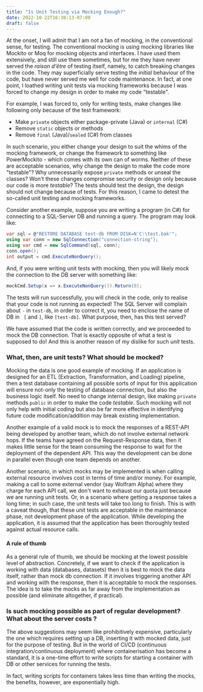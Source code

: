 ```yaml
---
title: "Is Unit Testing via Mocking Enough?"
date: 2022-10-22T16:38:13-07:00
draft: false
---
```


At the onset, I will admit that I am not a fan of mocking, in the conventional sense, for testing. The conventional 
mocking is using mocking libraries like Mockito or Moq for mocking objects and interfaces. I have used them 
extensively, and still use them sometimes, but for me they have never served the _raison d'être_ of testing itself, 
namely, to catch breaking changes in the code. They may superficially serve testing the _initial_ behaviour of the 
code, but have never served me well for code maintenance. In fact, at one point, I loathed writing unit tests via 
mocking frameworks because I was forced to change my design in order to make my code "testable".

For example, I was forced to, only for writing tests, make changes like following only because of the test framework:
* Make `private` objects either package-private (Java) or `internal` (C#)
* Remove `static` objects or methods
* Remove `final` (Java)/`sealed` (C#) from classes

In such scenario, you either change your design to suit the whims of the mocking framework, or change the framework 
to something like PowerMockito - which comes with its own can of worms. Neither of these are acceptable scenarios, 
why change the design to make the code more "testable"? Why unnecessarily expose `private` methods or unseal the 
classes? Won't these changes compromise security or design only because our code is more _testable_? The tests 
should test the design, the design should not change because of tests. For this reason, I came to detest the 
so-called unit testing and mocking frameworks.

Consider another example, suppose you are writing a program (in C#) for connecting to a SQL-Server DB and running a 
query. The program may look like:

```csharp
var sql = @"RESTORE DATABASE test-db FROM DISK=N'C:\test.bak'";
using var conn = new SqlConnection("connection-string");
using var cmd = new SqlCommand(sql, conn);
conn.open();
int output = cmd.ExecuteNonQuery();
```

And, if you were writing unit tests with mocking, then you will likely mock the connection to the DB server with 
something like:

```csharp
mockCmd.Setup(x => x.ExecuteNonQuery()).Return(0);
```

The tests will run successfully, you will check in the code, only to realise that your code is not running as expected!
The SQL Server will complain about `-` in `test-db`, in order to correct it, you need to enclose the name of DB in `
[` and `]`, like `[test-db]`. What purpose, then, has this test served?

We have assumed that the code is written correctly, and we proceeded to mock the DB connection. That is exactly 
opposite of what a test is supposed to do! And this is another reason of my dislike for such _unit_ tests. 


### What, then, are unit tests? What should be mocked?
Mocking the data is one good example of mocking. If an application is designed for an ETL (Extraction, 
Transformation, and Loading) pipeline, then a test database containing all possible sorts of input for this 
application will ensure not-only the testing of database connection, but also the business logic itself. No need to 
change internal design, like making `private` methods `public` in order to make the code _testable_. Such mocking 
will not only help with initial coding but also be far more effective in identifying future code modification/addition 
may break existing implementation.

Another example of a valid mock is to mock the responses of a REST-API being developed by another team, which do not 
involve external network hops. If the teams have agreed on the Request-Response data, then it makes little sense for 
the team consuming the response to wait for the deployment of the dependent API. This way the development can be 
done in parallel even though one team depends on another. 

Another scenario, in which mocks may be implemented is when calling external resource involves cost in terms of time 
and/or money. For example, making a call to some external vendor (say Wolfram Alpha)  where they charge for each API 
call, we don't want to exhaust our quota just because we are running unit tests. Or, in a scenario where getting a 
response takes a long time; in such case, the unit tests will take too long to finish. This is with a caveat though, 
that these unit tests are acceptable in the maintenance phase, not development phase of the application. While 
developing the application, it is assumed that the application has been thoroughly tested against actual resource 
calls. 

#### A rule of thumb
As a general rule of thumb, we should be mocking at the lowest possible level of abstraction. Concretely, if we want 
to check if the application is working with data (databases, datasets) then it is best to mock the data itself, 
rather than mock db connection. If it involves triggering another API and working with the response, then it is 
acceptable to mock the responses. The idea is to take the mocks as far away from the implementation as possible (and 
eliminate altogether, if practical). 

### Is such mocking possible as part of regular development? What about the server costs ?
The above suggestions may seem like prohibitively expensive, particularly the one which requires setting up a DB, 
inserting it with mocked data, just for the purpose of testing. But in the world of CI/CD (continuous 
integration/continuous deployment) where containerisation has become a standard, it is a one-time effort to write 
scripts for starting a container with DB or other services for running the tests.

In fact, writing scripts for containers takes less time than writing the mocks, the benefits, however, are 
exponentially high. 


